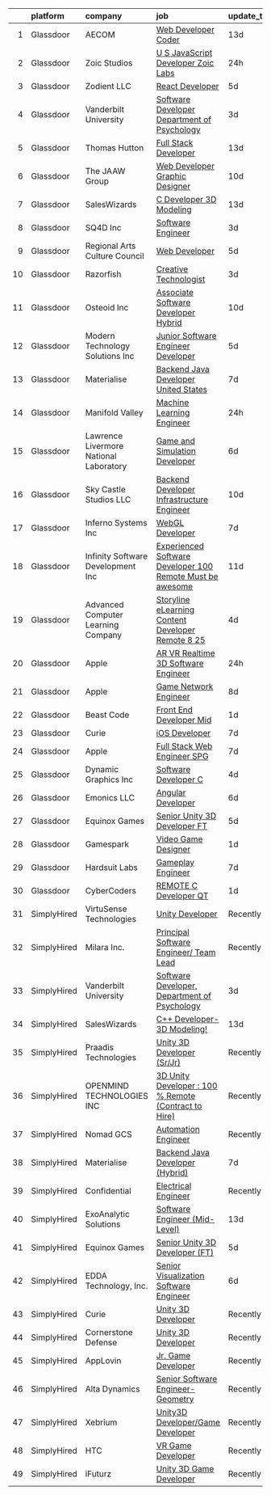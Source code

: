 

|    | platform    | company                                | job                                                                                                                                                                                                                                                                                                                                                                                                                                                                                                                                                                                                                                                                                                                                                                                                                                                                                                                                                                                                                                                                                                                                                                                                                                                                                                                                                                     | update_time   | location               |
|---:|:------------|:---------------------------------------|:------------------------------------------------------------------------------------------------------------------------------------------------------------------------------------------------------------------------------------------------------------------------------------------------------------------------------------------------------------------------------------------------------------------------------------------------------------------------------------------------------------------------------------------------------------------------------------------------------------------------------------------------------------------------------------------------------------------------------------------------------------------------------------------------------------------------------------------------------------------------------------------------------------------------------------------------------------------------------------------------------------------------------------------------------------------------------------------------------------------------------------------------------------------------------------------------------------------------------------------------------------------------------------------------------------------------------------------------------------------------|:--------------|:-----------------------|
|  1 | Glassdoor   | AECOM                                  | [Web Developer   Coder](https://www.glassdoor.com/partner/jobListing.htm?pos=121&ao=1136043&s=58&guid=00000182ed9a37528cf65af1c5357faa&src=GD_JOB_AD&t=SR&vt=w&cs=1_a2e0490b&cb=1661843683677&jobListingId=1008074906093&jrtk=3-0-1gbmpke1ekcki801-1gbmpke1rirni800-0987b54dbd42e6c2-)                                                                                                                                                                                                                                                                                                                                                                                                                                                                                                                                                                                                                                                                                                                                                                                                                                                                                                                                                                                                                                                                                  | 13d           | Minneapolis, MN        |
|  2 | Glassdoor   | Zoic Studios                           | [U S  JavaScript Developer  Zoic Labs](https://www.glassdoor.com/partner/jobListing.htm?pos=118&ao=1136043&s=58&guid=00000182ed9a37528cf65af1c5357faa&src=GD_JOB_AD&t=SR&vt=w&ea=1&cs=1_b7444a3c&cb=1661843683677&jobListingId=1008101864402&jrtk=3-0-1gbmpke1ekcki801-1gbmpke1rirni800-ac8a83e13526c7b7-)                                                                                                                                                                                                                                                                                                                                                                                                                                                                                                                                                                                                                                                                                                                                                                                                                                                                                                                                                                                                                                                              | 24h           | Remote                 |
|  3 | Glassdoor   | Zodient LLC                            | [React Developer](https://www.glassdoor.com/partner/jobListing.htm?pos=119&ao=1136043&s=58&guid=00000182ed9a37528cf65af1c5357faa&src=GD_JOB_AD&t=SR&vt=w&ea=1&cs=1_1488f9ee&cb=1661843683677&jobListingId=1008091081867&jrtk=3-0-1gbmpke1ekcki801-1gbmpke1rirni800-08aa4e8ccfbb7ac2-)                                                                                                                                                                                                                                                                                                                                                                                                                                                                                                                                                                                                                                                                                                                                                                                                                                                                                                                                                                                                                                                                                   | 5d            | Remote                 |
|  4 | Glassdoor   | Vanderbilt University                  | [Software Developer  Department of Psychology](https://www.glassdoor.com/partner/jobListing.htm?pos=122&ao=1136043&s=58&guid=00000182ed9a37528cf65af1c5357faa&src=GD_JOB_AD&t=SR&vt=w&cs=1_ac9ca085&cb=1661843683679&jobListingId=1008097188884&jrtk=3-0-1gbmpke1ekcki801-1gbmpke1rirni800-190303b4003e27f5-)                                                                                                                                                                                                                                                                                                                                                                                                                                                                                                                                                                                                                                                                                                                                                                                                                                                                                                                                                                                                                                                           | 3d            | Nashville, TN          |
|  5 | Glassdoor   | Thomas   Hutton                        | [Full Stack Developer](https://www.glassdoor.com/partner/jobListing.htm?pos=126&ao=1136043&s=58&guid=00000182ed9a37528cf65af1c5357faa&src=GD_JOB_AD&t=SR&vt=w&ea=1&cs=1_8809550e&cb=1661843683680&jobListingId=1008074502000&jrtk=3-0-1gbmpke1ekcki801-1gbmpke1rirni800-668fc15a4212344b-)                                                                                                                                                                                                                                                                                                                                                                                                                                                                                                                                                                                                                                                                                                                                                                                                                                                                                                                                                                                                                                                                              | 13d           | Savannah, GA           |
|  6 | Glassdoor   | The JAAW Group                         | [Web Developer Graphic Designer](https://www.glassdoor.com/partner/jobListing.htm?pos=123&ao=1136043&s=58&guid=00000182ed9a37528cf65af1c5357faa&src=GD_JOB_AD&t=SR&vt=w&ea=1&cs=1_045472dc&cb=1661843683679&jobListingId=1008080633516&jrtk=3-0-1gbmpke1ekcki801-1gbmpke1rirni800-5abbcc4b1884925f-)                                                                                                                                                                                                                                                                                                                                                                                                                                                                                                                                                                                                                                                                                                                                                                                                                                                                                                                                                                                                                                                                    | 10d           | Cottonwood Heights, UT |
|  7 | Glassdoor   | SalesWizards                           | [C   Developer  3D Modeling ](https://www.glassdoor.com/partner/jobListing.htm?pos=109&ao=1136043&s=58&guid=00000182ed9a37528cf65af1c5357faa&src=GD_JOB_AD&t=SR&vt=w&ea=1&cs=1_6442e7f0&cb=1661843683676&jobListingId=1008073601854&jrtk=3-0-1gbmpke1ekcki801-1gbmpke1rirni800-0f7d53c9bd4d661c-)                                                                                                                                                                                                                                                                                                                                                                                                                                                                                                                                                                                                                                                                                                                                                                                                                                                                                                                                                                                                                                                                       | 13d           | Remote                 |
|  8 | Glassdoor   | SQ4D Inc                               | [Software Engineer](https://www.glassdoor.com/partner/jobListing.htm?pos=130&ao=1136043&s=58&guid=00000182ed9a37528cf65af1c5357faa&src=GD_JOB_AD&t=SR&vt=w&ea=1&cs=1_ab6e0099&cb=1661843683680&jobListingId=1008096995233&jrtk=3-0-1gbmpke1ekcki801-1gbmpke1rirni800-fcc2a0756a94a39a-)                                                                                                                                                                                                                                                                                                                                                                                                                                                                                                                                                                                                                                                                                                                                                                                                                                                                                                                                                                                                                                                                                 | 3d            | Patchogue, NY          |
|  9 | Glassdoor   | Regional Arts   Culture Council        | [Web Developer](https://www.glassdoor.com/partner/jobListing.htm?pos=115&ao=1136043&s=58&guid=00000182ed9a37528cf65af1c5357faa&src=GD_JOB_AD&t=SR&vt=w&ea=1&cs=1_5d90dca3&cb=1661843683677&jobListingId=1008091258962&jrtk=3-0-1gbmpke1ekcki801-1gbmpke1rirni800-91b564bb337fbc02-)                                                                                                                                                                                                                                                                                                                                                                                                                                                                                                                                                                                                                                                                                                                                                                                                                                                                                                                                                                                                                                                                                     | 5d            | Portland, OR           |
| 10 | Glassdoor   | Razorfish                              | [Creative Technologist](https://www.glassdoor.com/partner/jobListing.htm?pos=127&ao=1136043&s=58&guid=00000182ed9a37528cf65af1c5357faa&src=GD_JOB_AD&t=SR&vt=w&cs=1_f1e420cd&cb=1661843683680&jobListingId=1008097941621&jrtk=3-0-1gbmpke1ekcki801-1gbmpke1rirni800-e011890b045f0b68-)                                                                                                                                                                                                                                                                                                                                                                                                                                                                                                                                                                                                                                                                                                                                                                                                                                                                                                                                                                                                                                                                                  | 3d            | Chicago, IL            |
| 11 | Glassdoor   | Osteoid  Inc                           | [Associate Software Developer   Hybrid](https://www.glassdoor.com/partner/jobListing.htm?pos=117&ao=1136043&s=58&guid=00000182ed9a37528cf65af1c5357faa&src=GD_JOB_AD&t=SR&vt=w&ea=1&cs=1_514e467d&cb=1661843683677&jobListingId=1008081916321&jrtk=3-0-1gbmpke1ekcki801-1gbmpke1rirni800-a4fa280660d6a516-)                                                                                                                                                                                                                                                                                                                                                                                                                                                                                                                                                                                                                                                                                                                                                                                                                                                                                                                                                                                                                                                             | 10d           | Denver, CO             |
| 12 | Glassdoor   | Modern Technology Solutions  Inc       | [Junior Software Engineer Developer](https://www.glassdoor.com/partner/jobListing.htm?pos=120&ao=1136043&s=58&guid=00000182ed9a37528cf65af1c5357faa&src=GD_JOB_AD&t=SR&vt=w&cs=1_ba604529&cb=1661843683677&jobListingId=1008090269001&jrtk=3-0-1gbmpke1ekcki801-1gbmpke1rirni800-c03679a9a47a7d5a-)                                                                                                                                                                                                                                                                                                                                                                                                                                                                                                                                                                                                                                                                                                                                                                                                                                                                                                                                                                                                                                                                     | 5d            | Chantilly, VA          |
| 13 | Glassdoor   | Materialise                            | [Backend Java Developer  United States ](https://www.glassdoor.com/partner/jobListing.htm?pos=104&ao=1110586&s=58&guid=00000182ed9a37528cf65af1c5357faa&src=GD_JOB_AD&t=SR&vt=w&ea=1&cs=1_e2507247&cb=1661843683676&jobListingId=1008086118032&cpc=C19BE7EA145E205E&jrtk=3-0-1gbmpke1ekcki801-1gbmpke1rirni800-1cfe9aeae45a4d4d--6NYlbfkN0BL1DyQYBK1tHwoBciZhChALBxjrhsy8rFgUIA85pUFUff9dTtGLMaba9RGLKGRSVF3zwHlNfPf9hl-gtFA41Pu1Sv2lDihXp2RcJqQZtNGXsCTGp-MYORUxF_quAEgg92fajCELTGdgCeNG8rzKa0iERtWd7Y73luJ-Dn_txvGOpD0Oa5OLhtwZKniAjoiRtngzIlFMCI3ONtGA5hAvYeGW_cQfd5Jn5c0omispWdAV1o1gwlWB5sP7PmMQhoxk9AVcuJid82mJx6gXYuS9WnJfPB8Kj_Mldax9xtL3mcAxzvWeGNHdemqLvMSkayypGZPlzM7Gx16shNSE15-89blBVd21yA3IzMGjyYMhnC_nH2EDJ7yi_rshtRNqRAVunwM5wfIrNVsNziU9io1rWvthB-UENe5aKXtE-1u117EWnDmgk-ZIClbckEBFjtnOHo83WpzKzsPuOfwoO-dSztXfr2-1WdPX7eKYibfID6nE47giELH6l-OoEuJwmtsj6RnPhvYPtZPTW2NBdmjX1Bi)                                                                                                                                                                                                                                                                                                                                                                                                                                                                       | 7d            | Remote                 |
| 14 | Glassdoor   | Manifold Valley                        | [Machine Learning Engineer](https://www.glassdoor.com/partner/jobListing.htm?pos=101&ao=1110586&s=58&guid=00000182ed9a37528cf65af1c5357faa&src=GD_JOB_AD&t=SR&vt=w&ea=1&cs=1_0bfa028a&cb=1661843683675&jobListingId=1008101638475&cpc=6945AE2F4B03E059&jrtk=3-0-1gbmpke1ekcki801-1gbmpke1rirni800-7ad8a5ed30a521b9--6NYlbfkN0D0ZqxdZg2TwcIemQ4yr89eGinLCR7bn2QHXosobzuZILo9zeyiR6UT82Q8BaivOBjhKn-XH3xxtOYpTQgQqRukb3ep0paotchNMpnv1KYJA5PZ76gen6if5N35_WQXUNJeNLBM7pYDLItGDrKPAMCj4tq-i79fDCVymyGp3CcBPWLX5YMZ9o3O3K4U2d99kgCpkPAU1rTQY-rX3-PKv923KceOKPx0AHyqIHSRl4ALXozOVdLAR5S6OF2tuPavMi7_n--ygQbeZmuLk6bcnty_nNWXv5PXOz5_2YB4Kwn1GC6duxy17prspBWbiLShY3FwOtKkDpZFFOwEUJMvaw2cXeBJFtOA13MFANn2U7lslQStlsMXRZ3cbOjjEcmN1WfNyM3PPulU63VLPGyfaYXcDU1vB4BirZOAhAq1AHCaoFHgTWgvULA5G2rHgs9vsuiDPnauH1a6wDUZhrMbPPmCDquaD0C4TxdfVf3Lwo1XlVpn0VmXGjLE3Y330h7mbS_ECyjaBEcFsQ%3D%3D)                                                                                                                                                                                                                                                                                                                                                                                                                                                                                        | 24h           | Los Angeles, CA        |
| 15 | Glassdoor   | Lawrence Livermore National Laboratory | [Game and Simulation Developer](https://www.glassdoor.com/partner/jobListing.htm?pos=113&ao=1136043&s=58&guid=00000182ed9a37528cf65af1c5357faa&src=GD_JOB_AD&t=SR&vt=w&cs=1_876626ab&cb=1661843683676&jobListingId=1008088757869&jrtk=3-0-1gbmpke1ekcki801-1gbmpke1rirni800-69fb73c5ec4fe4f1-)                                                                                                                                                                                                                                                                                                                                                                                                                                                                                                                                                                                                                                                                                                                                                                                                                                                                                                                                                                                                                                                                          | 6d            | Livermore, CA          |
| 16 | Glassdoor   | Sky Castle Studios  LLC                | [Backend Developer   Infrastructure Engineer](https://www.glassdoor.com/partner/jobListing.htm?pos=124&ao=1136043&s=58&guid=00000182ed9a37528cf65af1c5357faa&src=GD_JOB_AD&t=SR&vt=w&ea=1&cs=1_b008e2c9&cb=1661843683679&jobListingId=1008081357312&jrtk=3-0-1gbmpke1ekcki801-1gbmpke1rirni800-c6f06b605e6d8013-)                                                                                                                                                                                                                                                                                                                                                                                                                                                                                                                                                                                                                                                                                                                                                                                                                                                                                                                                                                                                                                                       | 10d           | Remote                 |
| 17 | Glassdoor   | Inferno Systems  Inc                   | [WebGL Developer](https://www.glassdoor.com/partner/jobListing.htm?pos=108&ao=1136043&s=58&guid=00000182ed9a37528cf65af1c5357faa&src=GD_JOB_AD&t=SR&vt=w&ea=1&cs=1_80a83b86&cb=1661843683676&jobListingId=1008086221261&jrtk=3-0-1gbmpke1ekcki801-1gbmpke1rirni800-36cc2a5e8698963a-)                                                                                                                                                                                                                                                                                                                                                                                                                                                                                                                                                                                                                                                                                                                                                                                                                                                                                                                                                                                                                                                                                   | 7d            | Remote                 |
| 18 | Glassdoor   | Infinity Software Development  Inc     | [Experienced Software Developer 100  Remote Must be awesome ](https://www.glassdoor.com/partner/jobListing.htm?pos=103&ao=1110586&s=58&guid=00000182ed9a37528cf65af1c5357faa&src=GD_JOB_AD&t=SR&vt=w&ea=1&cs=1_b8f9ed26&cb=1661843683676&jobListingId=1008079232744&cpc=A0032DE20586B9BD&jrtk=3-0-1gbmpke1ekcki801-1gbmpke1rirni800-5fa40adff6193c64--6NYlbfkN0DXKDYI_yepg0NlIxbNRNpLYk6-xAUlLi5O8UrMeMQSh3Wq0t981edbYyW-ZNcQ8xfYh9O3z8enyTWWts7VBMJzpcJekup1b0uObU-NA2xYn_v7-vK8i9qGdN0yqfZMEH-Ys10XEfjrK5LGNlPRXjzIlRk5tCPSNSzxPnoc4a0j6XCGLA278iGM2edNSFKuSdNk3HBgyJ2yLuEt7vHvE9m37pxu6KhyE9HxDosoUkfeYQ0ucuy7O8cmvrhKnnh-l5T3KZ6yUhcJuxce-_Q27M2F9fvCOClWCxS-YhyPrNsSXUFSZcz3y6mYxz8HM1oBCaaDyPK5vj4V5l8j_2nSH2weKMwcqiSoD8oVwTD1JPFR3E3pTeGwiUDnVsu1XzCowccwnOF2IPr6-NhYFYQtKmwfirJkX1FoK8lGLxI-HMfByASMINKtjjlBdVBdxrmKm__S7Z8l8Sx2y2qfvfKcl8bhKA74uFRbmvhH531lZHCHVbrqcTtxOJUhKMtcR1e27ie60YOJKfUwFz3CFlJzFiOcqyNzeZtIh0NsgmIdTm8T-zGd3z4mQcBX)                                                                                                                                                                                                                                                                                                                                                                                                                  | 11d           | Remote                 |
| 19 | Glassdoor   | Advanced Computer Learning Company     | [Storyline eLearning Content Developer  Remote  8 25](https://www.glassdoor.com/partner/jobListing.htm?pos=111&ao=1136043&s=58&guid=00000182ed9a37528cf65af1c5357faa&src=GD_JOB_AD&t=SR&vt=w&ea=1&cs=1_6ce69016&cb=1661843683676&jobListingId=1008094030293&jrtk=3-0-1gbmpke1ekcki801-1gbmpke1rirni800-0e24e286665ac94e-)                                                                                                                                                                                                                                                                                                                                                                                                                                                                                                                                                                                                                                                                                                                                                                                                                                                                                                                                                                                                                                               | 4d            | Remote                 |
| 20 | Glassdoor   | Apple                                  | [AR VR Realtime 3D Software Engineer](https://www.glassdoor.com/partner/jobListing.htm?pos=105&ao=1110586&s=58&guid=00000182ed9a37528cf65af1c5357faa&src=GD_JOB_AD&t=SR&vt=w&cs=1_e482ecc7&cb=1661843683676&jobListingId=1008100584133&cpc=F41FEAB56D215062&jrtk=3-0-1gbmpke1ekcki801-1gbmpke1rirni800-be74c4599b441ffc--6NYlbfkN0BvKrLyj5gPmtZO9T8euul8TCxuuKNOtzRJOomxnwSEodTz2Bc-sPZlbtkML8D-m4ppbenoaghDiVEtRt2-ECRqRyfWCRKa_Jz5GoeDNoT-8CfXL3jdHiysjKuh-j4TG83S-ZboA80dXeTHzfspT9O3Ra4hPABGHU21EAaua9dWAqRVRykih25e3mR08KOXJV_m1-Yi2DFGAThpypUtC4Va_Vk7n-a7c7oaBV6v9bSv-ShJSxJCXNlmTALyxxEfskN0Uim_h2aVttAwIIXeW8Zh4-keKoz8MQ2XZ7pRWKstvMXrtH95kUJ7CsNSs7vodYB5tMqVDUxymwDlTd_A4QchcdPTzqsppGWYPH28PV39VIkGVEQIYavIc-ZqFs9eXCI9gSB5OtYlhozxf-LRRmXRnoccgEAE3cjM6Gv_nuyJK73zMar7L1CvtxS6rvv2sXjO0g6fRjQRhE5bnAvDUsV_r6bgcsYelHR_6shcGf0mvDKXEYOkhSSqPop5OEi1Vn9wL-QVuTU0E3L-eh_rvzUzX-hFrPufggB2bEcD4P-pxO8-5-e4QLpvXxSVftSxUzPBUpNr3FmZf04gd5rTq5IrD0XDdu875KCHoWrLG-1ZPJ0Kcqr0MViobhQpkFFTNlVikVOsBXeMyX5S1-Gcc0HfwaLBL2yAcVmqWnIqhpx5QX8QgI9AgKVrE7UhgYPjSlgtOo2U5jpycK5yopERKYPBtng39oqq50aO6Ex9R7cAYn_DPIEcjCAKPJELkV9V9t-vGHtvCE0HMXwRZZcTmMpRCkbPNxBjZ_cAxZQG6FD5taxR6pAMQDV1zzEblX0EyelMD2cSnhyucDcJ-eK_HdOjw1C9fRhxoj3c8wKJ6XGK__F0I5Y8Q30tflwhFxMsC0utHvzrvj6aNuIq3yzGBKjDbAG_zXqjQnYMOHGqHgP-xKda666zpmXpumA3PEdBTJjtTlSKphU-Q35Y1KYO41r97lkgeqXF_Ys%3D) | 24h           | Boulder, CO            |
| 21 | Glassdoor   | Apple                                  | [Game Network Engineer](https://www.glassdoor.com/partner/jobListing.htm?pos=106&ao=1110586&s=58&guid=00000182ed9a37528cf65af1c5357faa&src=GD_JOB_AD&t=SR&vt=w&cs=1_3e181e8e&cb=1661843683676&jobListingId=1008084352778&cpc=8795CF9063CD573D&jrtk=3-0-1gbmpke1ekcki801-1gbmpke1rirni800-0eebe14d3a1350bf--6NYlbfkN0BvKrLyj5gPmtZO9T8euul8TCxuuKNOtzRJOomxnwSEodTz2Bc-sPZl29JElYHfcoQh2CHthAclW31PwahUMPiq0T64AkytA8jlmhLffKzLjGO3jno4_3oSyrs5rH26pVd0-4LMSvBdNa25BFeT4ULo_lF5BtS_mWou2u-xHtI7h5_P11XQRneO82jGvsqwSC8Sk3dPY6mkIpBmlmvk_jKNfn8m5NLv6k8dgMzI44Z9nbRkdZ3vrI1CKXyKtvQ_T5gZilzVOAaCg6sdfDENGdAeHgVB4D37DfNnasWgYbf5mG8_PO4vZEaAI0uuX8-LT6jPiXUbiedYxvYKUfoapkuqa1J_CY4NAWhVRYxxrse-IJSS9oY6bxs428FonNq7itNhDe_PFW_8eKQNcqO3Z5Si-ffGUGvNPY2k6FZx-io2VYK1oKyyKK2lePCI3RT0w-IY9IAeyySApeL9-ccGPEkauqMw6F9BENH0XhtImbxMqRnZFWL6qBNrtGT10EYJe0cdBPAG1SYEAwpg7qruMk5AtrbQP149ZW_tJNZsHTsLPXSEClUwznS4OtYIDk1_LpRl0TMvqbj-6M3fPNgYVApqWcxR4PFqD89Zl4wWqyrlBt-Ku9x7GJiKaWXPvA-ChIegIgEu19XlOM587uu2ubvjzB8yPv_h_09RDvfghmddA7-WKxCewU04tdlS1xATrrR_JT1tx8iRxK1Wsbh5zapPJtHb9Rqfc7w-mlOLh8Lo9njUYMp9usDcIwRqk1Vm80_yGr4Y8BL18vb6SyiDRYF-Vkcun0NRbPouTtuKEWn-lbIaN9oJCOXQ7fS4zxphgIOqdWcsFj18ykCp_21vSYVXFPEgHv_uOZlmlZAd0JhRCxW-m31L3yLZOgTgaZi4Wwa_G2cTjKFjs3O9i7doebEpgID_H3PCrR4BCYMjAU09Euk6i4ja9PyU0enrDcVyRMyXBuRFDBXaQg%3D%3D)                                 | 8d            | Culver City, CA        |
| 22 | Glassdoor   | Beast Code                             | [Front End Developer  Mid ](https://www.glassdoor.com/partner/jobListing.htm?pos=114&ao=1136043&s=58&guid=00000182ed9a37528cf65af1c5357faa&src=GD_JOB_AD&t=SR&vt=w&ea=1&cs=1_b0e7843d&cb=1661843683677&jobListingId=1008099917089&jrtk=3-0-1gbmpke1ekcki801-1gbmpke1rirni800-6ccc593b2b8990f5-)                                                                                                                                                                                                                                                                                                                                                                                                                                                                                                                                                                                                                                                                                                                                                                                                                                                                                                                                                                                                                                                                         | 1d            | Fort Walton Beach, FL  |
| 23 | Glassdoor   | Curie                                  | [iOS Developer](https://www.glassdoor.com/partner/jobListing.htm?pos=116&ao=1136043&s=58&guid=00000182ed9a37528cf65af1c5357faa&src=GD_JOB_AD&t=SR&vt=w&ea=1&cs=1_a012bb70&cb=1661843683677&jobListingId=1008086881014&jrtk=3-0-1gbmpke1ekcki801-1gbmpke1rirni800-6cde5394c27c5aa3-)                                                                                                                                                                                                                                                                                                                                                                                                                                                                                                                                                                                                                                                                                                                                                                                                                                                                                                                                                                                                                                                                                     | 7d            | Remote                 |
| 24 | Glassdoor   | Apple                                  | [Full Stack Web Engineer   SPG](https://www.glassdoor.com/partner/jobListing.htm?pos=129&ao=1136043&s=58&guid=00000182ed9a37528cf65af1c5357faa&src=GD_JOB_AD&t=SR&vt=w&cs=1_95c482ea&cb=1661843683680&jobListingId=1008087538658&jrtk=3-0-1gbmpke1ekcki801-1gbmpke1rirni800-17a3a4e791609ba0-)                                                                                                                                                                                                                                                                                                                                                                                                                                                                                                                                                                                                                                                                                                                                                                                                                                                                                                                                                                                                                                                                          | 7d            | Cupertino, CA          |
| 25 | Glassdoor   | Dynamic Graphics  Inc                  | [Software Developer C  ](https://www.glassdoor.com/partner/jobListing.htm?pos=102&ao=1110586&s=58&guid=00000182ed9a37528cf65af1c5357faa&src=GD_JOB_AD&t=SR&vt=w&ea=1&cs=1_809c17bf&cb=1661843683676&jobListingId=1008094428698&cpc=07D58528F3898F33&jrtk=3-0-1gbmpke1ekcki801-1gbmpke1rirni800-90c9312a7b97e50b--6NYlbfkN0D8zH-OS32mCfLUVdqGSMwrigRLG3ouzSKCaXh7jZmpYrOSCK1szqI_vloooU4Ctbe2V2bzym0O5xMQSj981UbdnlTvlJvJqVn-jruewcmBY94nVQqwJOJjhC8FCZus08ogXaHhybwEYiWpzUCY5BiMpRba9afF822u3giYRyGNfgvtY5LheWYG7BnMuF2k0jsHv3zNcbppfTMalvA4QAThk_qHbM9QKl4S4UhS4W5Ym6B8KPh66yjFiozzzl9dOP84CG3REyfa7Y5jqaK_uLLiDDOd2zmQjmJJLSiCYj304HFTky_xIywGzHmJ2xjsgU4vq5D7K-MplLOEWQrAqfSVsMhsS-ChIi746Dz9DZtCTvATyjDILm1wGe2JihYYImrgd7lhbGvCBGEluTNunAWe7e3y6tsUYsXy8A0pUDIztFDhVLYt4FuoTRjFWGYC4-B8-9dI1FPlHYJlpxfDWIxWiDlDSC5ZiqZRyxEVuLdKsI6ZB_tpQVMSkQbK34RGSHY%3D)                                                                                                                                                                                                                                                                                                                                                                                                                                                                                                         | 4d            | Remote                 |
| 26 | Glassdoor   | Emonics LLC                            | [Angular Developer](https://www.glassdoor.com/partner/jobListing.htm?pos=110&ao=1136043&s=58&guid=00000182ed9a37528cf65af1c5357faa&src=GD_JOB_AD&t=SR&vt=w&ea=1&cs=1_d58ba070&cb=1661843683676&jobListingId=1008089146441&jrtk=3-0-1gbmpke1ekcki801-1gbmpke1rirni800-39179e08e1c8fb72-)                                                                                                                                                                                                                                                                                                                                                                                                                                                                                                                                                                                                                                                                                                                                                                                                                                                                                                                                                                                                                                                                                 | 6d            | Texas City, TX         |
| 27 | Glassdoor   | Equinox Games                          | [Senior Unity 3D Developer  FT ](https://www.glassdoor.com/partner/jobListing.htm?pos=112&ao=1136043&s=58&guid=00000182ed9a37528cf65af1c5357faa&src=GD_JOB_AD&t=SR&vt=w&ea=1&cs=1_a9b33cc1&cb=1661843683676&jobListingId=1008091554818&jrtk=3-0-1gbmpke1ekcki801-1gbmpke1rirni800-0f18967dbf33caf0-)                                                                                                                                                                                                                                                                                                                                                                                                                                                                                                                                                                                                                                                                                                                                                                                                                                                                                                                                                                                                                                                                    | 5d            | Remote                 |
| 28 | Glassdoor   | Gamespark                              | [Video Game Designer](https://www.glassdoor.com/partner/jobListing.htm?pos=125&ao=1136043&s=58&guid=00000182ed9a37528cf65af1c5357faa&src=GD_JOB_AD&t=SR&vt=w&ea=1&cs=1_f3d32556&cb=1661843683680&jobListingId=1008098914397&jrtk=3-0-1gbmpke1ekcki801-1gbmpke1rirni800-cd2310c2c1a3f449-)                                                                                                                                                                                                                                                                                                                                                                                                                                                                                                                                                                                                                                                                                                                                                                                                                                                                                                                                                                                                                                                                               | 1d            | Los Angeles, CA        |
| 29 | Glassdoor   | Hardsuit Labs                          | [Gameplay Engineer](https://www.glassdoor.com/partner/jobListing.htm?pos=128&ao=1136043&s=58&guid=00000182ed9a37528cf65af1c5357faa&src=GD_JOB_AD&t=SR&vt=w&ea=1&cs=1_1952d389&cb=1661843683680&jobListingId=1008087186746&jrtk=3-0-1gbmpke1ekcki801-1gbmpke1rirni800-561e20bd34f03b85-)                                                                                                                                                                                                                                                                                                                                                                                                                                                                                                                                                                                                                                                                                                                                                                                                                                                                                                                                                                                                                                                                                 | 7d            | Seattle, WA            |
| 30 | Glassdoor   | CyberCoders                            | [REMOTE C   Developer  QT ](https://www.glassdoor.com/partner/jobListing.htm?pos=107&ao=1110586&s=58&guid=00000182ed9a37528cf65af1c5357faa&src=GD_JOB_AD&t=SR&vt=w&ea=1&cs=1_72e1da9f&cb=1661843683676&jobListingId=1008099567596&cpc=9908D8D4413DBB8A&jrtk=3-0-1gbmpke1ekcki801-1gbmpke1rirni800-bdd792d80c49473f--6NYlbfkN0CpFJQzrgRR8WqXWK1qKKEqALWJw739KlKqr2H-MSI4eoBlI4EFrmor2FYZMP3muM3GyUliC7ZWoCdFoGNJMsjolYfShO9_99XQvWsFizTeL5YMjSTcTI25R9yPP7mnXkThyYmwSOPUc4yEYNDVobf8OB54uCcoZAGqmeA4yM1s3DhpS7Wjv-decdPZVivgEt8k4aW1EfTfPfmLd3xJGxhOP9iQnAqys4al74ExFskyExoVXd6-FgYYgUg9SfsiyNNu8QcJ5J9fP_xAkASRdsFF6_cRFerL-BzGG-e9lkQHPUXKeqnnAjPd_dYf2zfAtcNwtq8uDvkPLxptw4cIS7gkreZxr1FusnS1ZkkTXyzmn0K1p0Hdyy-sSNplkgM6zWsU10iGzUhCp-_VauwbMy1szJD53KrGkSCyWbuwNrdbhK0wvWPn-K-iDEQw6RlDWVFVW-uhmyD7iiw5U4iy-JrX8FKp2vojowi5vBGryT24hUwXXhb5sprfLzLmEsk3Kx42K4dBIvMdflRpFQNyDglfqW6eotOd-r00D1k697OlSl-hdPOlpRmnifiytWThXwLwUuxjqV5XbsG6Jl0X4PHMApkv5cZRXVXA0lV6gbeNcHNx9Pqfxp-YhmmW19zjaVdaMK54khVggkSNSLaLnFvuGkVy6_Tw6cO3aSlxA80skfQcMyb8YbIkEt_A-N19Ym9m3bTxLBui_hpx_6PZR2VyzgbsfKhdepQis2OEAPFRHMODmP4LbpZWdGjX3XlH5wl9TsLzhyclc1ZehfIG7WT3B1KCqih4_XTTIWrRkdO9ZW-RC13IvoxjruOKLuE881vb5Kh7Quzjs1wPCaDhsFKmmcRhxOqv0taVP67UEXzLh2fkmBzDUhG-LdqdyIj2WKK5J9su-pafcW7eOaP604dwm5-uhBvLfuq8Uu98bhC93wLJcece8j2CT27taee8bNK0_7RM-hv4c4Apfgt_99DRQR3zEUt1smU%3D)      | 1d            | Cincinnati, OH         |
| 31 | SimplyHired | VirtuSense Technologies                | [Unity Developer](https://www.simplyhired.com/job/nXiiiPVODUhyXF5YW52_oiBdLIIQsth9p1UdTKRxz1SnuRzglQgrOQ?q=3d+developer)                                                                                                                                                                                                                                                                                                                                                                                                                                                                                                                                                                                                                                                                                                                                                                                                                                                                                                                                                                                                                                                                                                                                                                                                                                                | Recently      | Peoria, IL             |
| 32 | SimplyHired | Milara Inc.                            | [Principal Software Engineer/ Team Lead](https://www.simplyhired.com/job/y26YMDr_i7bfvvW3yAbF2bhdWFwL9tapVBqQq4mHCUEoMRxaETyEdQ?q=3d+developer)                                                                                                                                                                                                                                                                                                                                                                                                                                                                                                                                                                                                                                                                                                                                                                                                                                                                                                                                                                                                                                                                                                                                                                                                                         | Recently      | Milford, MA            |
| 33 | SimplyHired | Vanderbilt University                  | [Software Developer, Department of Psychology](https://www.simplyhired.com/job/dQeLtff_5DD-3bE3wGSSiW5ttDa3hao2tByDWJ0Rp0T0nNeibQI5-g?q=3d+developer)                                                                                                                                                                                                                                                                                                                                                                                                                                                                                                                                                                                                                                                                                                                                                                                                                                                                                                                                                                                                                                                                                                                                                                                                                   | 3d            | Nashville, TN          |
| 34 | SimplyHired | SalesWizards                           | [C++ Developer- 3D Modeling!](https://www.simplyhired.com/job/ClDuvi1B4dH8dx3ihk_eR9AJcfucgs9BFIPfJ61VOdzeptNvtaO6uw?q=3d+developer)                                                                                                                                                                                                                                                                                                                                                                                                                                                                                                                                                                                                                                                                                                                                                                                                                                                                                                                                                                                                                                                                                                                                                                                                                                    | 13d           | Remote                 |
| 35 | SimplyHired | Praadis Technologies                   | [Unity 3D Developer (Sr/Jr)](https://www.simplyhired.com/job/31hotB1dwgPWYBaitSQQZU9riUutiqrBqEYaldY05gk1bCzps8fI9g?q=3d+developer)                                                                                                                                                                                                                                                                                                                                                                                                                                                                                                                                                                                                                                                                                                                                                                                                                                                                                                                                                                                                                                                                                                                                                                                                                                     | Recently      | Princeton, NJ          |
| 36 | SimplyHired | OPENMIND TECHNOLOGIES INC              | [3D Unity Developer : 100 % Remote (Contract to Hire)](https://www.simplyhired.com/job/-sJc73nSpFbM6A2wowlNG8GjwnLw1NjzCyzhFWU0laVbp9ll3zEIyQ?q=3d+developer)                                                                                                                                                                                                                                                                                                                                                                                                                                                                                                                                                                                                                                                                                                                                                                                                                                                                                                                                                                                                                                                                                                                                                                                                           | Recently      | Remote                 |
| 37 | SimplyHired | Nomad GCS                              | [Automation Engineer](https://www.simplyhired.com/job/0MSRg4QFJMq72JCHVjyYFT1ge1Zipw_ugn2XrXGdA9oDVV4GrjSopw?q=3d+developer)                                                                                                                                                                                                                                                                                                                                                                                                                                                                                                                                                                                                                                                                                                                                                                                                                                                                                                                                                                                                                                                                                                                                                                                                                                            | Recently      | Columbia Falls, MT     |
| 38 | SimplyHired | Materialise                            | [Backend Java Developer (Hybrid)](https://www.simplyhired.com/job/_cbowtZusnq9Sc8RN7w_SVHz6_wsEtJI2R_1JWuMHX-bjzZzBhCQCQ?q=3d+developer)                                                                                                                                                                                                                                                                                                                                                                                                                                                                                                                                                                                                                                                                                                                                                                                                                                                                                                                                                                                                                                                                                                                                                                                                                                | 7d            | Princeton, NJ          |
| 39 | SimplyHired | Confidential                           | [Electrical Engineer](https://www.simplyhired.com/job/Ff2Dh4cPfstnHmpessrBM0Lw-skyQK5oyiESfSbmk5PmZT49MhC8Vg?q=3d+developer)                                                                                                                                                                                                                                                                                                                                                                                                                                                                                                                                                                                                                                                                                                                                                                                                                                                                                                                                                                                                                                                                                                                                                                                                                                            | Recently      | Fremont, CA            |
| 40 | SimplyHired | ExoAnalytic Solutions                  | [Software Engineer (Mid-Level)](https://www.simplyhired.com/job/LEGM4CReZ5PcF6icjQA047UedMGSLuRxaZNfqWOgZObRw9qLfiQpug?q=3d+developer)                                                                                                                                                                                                                                                                                                                                                                                                                                                                                                                                                                                                                                                                                                                                                                                                                                                                                                                                                                                                                                                                                                                                                                                                                                  | 13d           | Colorado Springs, CO   |
| 41 | SimplyHired | Equinox Games                          | [Senior Unity 3D Developer (FT)](https://www.simplyhired.com/job/Vwd2bIn_rhPsnnInnCKPKHd8CzDGj2wHzQcChhdFiGq9LOHWyGvLDA?q=3d+developer)                                                                                                                                                                                                                                                                                                                                                                                                                                                                                                                                                                                                                                                                                                                                                                                                                                                                                                                                                                                                                                                                                                                                                                                                                                 | 5d            | Remote                 |
| 42 | SimplyHired | EDDA Technology, Inc.                  | [Senior Visualization Software Engineer](https://www.simplyhired.com/job/s52fAwCwDjL7dHToo965ailNAXScrxPZFdN1feTQUYfFDrq5q8IA7A?q=3d+developer)                                                                                                                                                                                                                                                                                                                                                                                                                                                                                                                                                                                                                                                                                                                                                                                                                                                                                                                                                                                                                                                                                                                                                                                                                         | 6d            | Princeton, NJ          |
| 43 | SimplyHired | Curie                                  | [Unity 3D Developer](https://www.simplyhired.com/job/nZ2Ym30ykgJCOuKOjDUvIuHGfuJWRhVKs8xgfTdLiMfzh2fdPaP2Ug?q=3d+developer)                                                                                                                                                                                                                                                                                                                                                                                                                                                                                                                                                                                                                                                                                                                                                                                                                                                                                                                                                                                                                                                                                                                                                                                                                                             | Recently      | Remote                 |
| 44 | SimplyHired | Cornerstone Defense                    | [Unity 3D Developer](https://www.simplyhired.com/job/yn68nF0Ig6nbfbIiY8Bdcy88hBVPOlI992z5eTrHfNkGC7uWjCU_iQ?q=3d+developer)                                                                                                                                                                                                                                                                                                                                                                                                                                                                                                                                                                                                                                                                                                                                                                                                                                                                                                                                                                                                                                                                                                                                                                                                                                             | Recently      | Salt Lake City, UT     |
| 45 | SimplyHired | AppLovin                               | [Jr. Game Developer](https://www.simplyhired.com/job/PhUWo6xkQENxhbywxOLOQV8VukWZOcLimCeTSpL_zKkuTurEqSrjVQ?q=3d+developer)                                                                                                                                                                                                                                                                                                                                                                                                                                                                                                                                                                                                                                                                                                                                                                                                                                                                                                                                                                                                                                                                                                                                                                                                                                             | Recently      | Palo Alto, CA          |
| 46 | SimplyHired | Alta Dynamics                          | [Senior Software Engineer-Geometry](https://www.simplyhired.com/job/xgWoK8t8hvykClSfb9KKvqpG16GDXb6muww7KfXXsgm9r9m_RboAGQ?q=3d+developer)                                                                                                                                                                                                                                                                                                                                                                                                                                                                                                                                                                                                                                                                                                                                                                                                                                                                                                                                                                                                                                                                                                                                                                                                                              | Recently      | Concord, MA            |
| 47 | SimplyHired | Xebrium                                | [Unity3D Developer/Game Developer](https://www.simplyhired.com/job/YuUbm78xBqflz-omGH2qI3qNYNDhQatwxs8NlQ5gujkRGKlVBxr80Q?q=3d+developer)                                                                                                                                                                                                                                                                                                                                                                                                                                                                                                                                                                                                                                                                                                                                                                                                                                                                                                                                                                                                                                                                                                                                                                                                                               | Recently      | San Jose, CA           |
| 48 | SimplyHired | HTC                                    | [VR Game Developer](https://www.simplyhired.com/job/2pf63Ve6Gqz-fUtg9Xn9cnNmf2QO-7qlhrgvte6sKYdT-r1244ZvKA?q=3d+developer)                                                                                                                                                                                                                                                                                                                                                                                                                                                                                                                                                                                                                                                                                                                                                                                                                                                                                                                                                                                                                                                                                                                                                                                                                                              | Recently      | United States          |
| 49 | SimplyHired | iFuturz                                | [Unity 3D Game Developer](https://www.simplyhired.com/job/rKKooFdoLNypuJvT7UvRyB73g70dBVltiEJIa6g5-pd7jl3GfOJ1pQ?q=3d+developer)                                                                                                                                                                                                                                                                                                                                                                                                                                                                                                                                                                                                                                                                                                                                                                                                                                                                                                                                                                                                                                                                                                                                                                                                                                        | Recently      | Norcross, GA           |